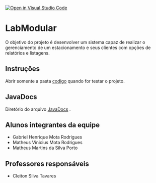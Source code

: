 [![Open in Visual Studio Code](https://classroom.github.com/assets/open-in-vscode-718a45dd9cf7e7f842a935f5ebbe5719a5e09af4491e668f4dbf3b35d5cca122.svg)](https://classroom.github.com/online_ide?assignment_repo_id=12219635&assignment_repo_type=AssignmentRepo)
# LabModular
O objetivo do projeto é desenvolver um sistema capaz de realizar o gerenciamento de um estacionamento e seus clientes com opções de relatórios e listagens.

## Instruções
Abrir somente a pasta [codigo](https://github.com/DisciplinasProgramacao/projeto3-labmodular/tree/master/codigo) quando for testar o projeto. 

## JavaDocs
Diretório do arquivo [JavaDocs](https://github.com/DisciplinasProgramacao/projeto3-labmodular/tree/master/docs/javadocs) .

## Alunos integrantes da equipe

* Gabriel Henrique Mota Rodrigues
* Matheus Vinicius Mota Rodrigues
* Matheus Martins da Silva Porto

## Professores responsáveis

* Cleiton Silva Tavares


